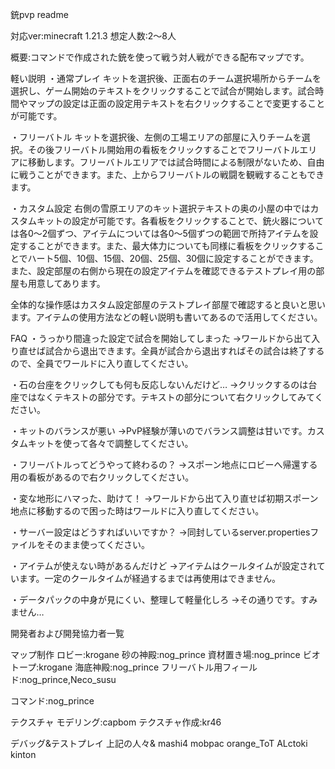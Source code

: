 銃pvp readme




対応ver:minecraft 1.21.3
想定人数:2〜8人

概要:コマンドで作成された銃を使って戦う対人戦ができる配布マップです。

軽い説明
・通常プレイ
キットを選択後、正面右のチーム選択場所からチームを選択し、ゲーム開始のテキストをクリックすることで試合が開始します。試合時間やマップの設定は正面の設定用テキストを右クリックすることで変更することが可能です。

・フリーバトル
キットを選択後、左側の工場エリアの部屋に入りチームを選択。その後フリーバトル開始用の看板をクリックすることでフリーバトルエリアに移動します。フリーバトルエリアでは試合時間による制限がないため、自由に戦うことができます。また、上からフリーバトルの戦闘を観戦することもできます。


・カスタム設定
右側の雪原エリアのキット選択テキストの奥の小屋の中ではカスタムキットの設定が可能です。各看板をクリックすることで、銃火器については各0〜2個ずつ、アイテムについては各0〜5個ずつの範囲で所持アイテムを設定することができます。また、最大体力についても同様に看板をクリックすることでハート5個、10個、15個、20個、25個、30個に設定することができます。また、設定部屋の右側から現在の設定アイテムを確認できるテストプレイ用の部屋も用意してあります。


全体的な操作感はカスタム設定部屋のテストプレイ部屋で確認すると良いと思います。アイテムの使用方法などの軽い説明も書いてあるので活用してください。


FAQ
・うっかり間違った設定で試合を開始してしまった
→ワールドから出て入り直せば試合から退出できます。全員が試合から退出すればその試合は終了するので、全員でワールドに入り直してください。

・石の台座をクリックしても何も反応しないんだけど…
→クリックするのは台座ではなくテキストの部分です。テキストの部分について右クリックしてみてください。

・キットのバランスが悪い
→PvP経験が薄いのでバランス調整は甘いです。カスタムキットを使って各々で調整してください。

・フリーバトルってどうやって終わるの？
→スポーン地点にロビーへ帰還する用の看板があるので右クリックしてください。

・変な地形にハマった、助けて！
→ワールドから出て入り直せば初期スポーン地点に移動するので困った時はワールドに入り直してください。

・サーバー設定はどうすればいいですか？
→同封しているserver.propertiesファイルをそのまま使ってください。

・アイテムが使えない時があるんだけど
→アイテムはクールタイムが設定されています。一定のクールタイムが経過するまでは再使用はできません。

・データパックの中身が見にくい、整理して軽量化しろ
→その通りです。すみません…




開発者および開発協力者一覧

マップ制作 
ロビー:krogane 
砂の神殿:nog_prince 
資材置き場:nog_prince 
ビオトープ:krogane 
海底神殿:nog_prince 
フリーバトル用フィールド:nog_prince,Neco_susu 

コマンド:nog_prince 

テクスチャ 
モデリング:capbom 
テクスチャ作成:kr46 

デバッグ&テストプレイ 
上記の人々& 
mashi4 
mobpac 
orange_ToT 
ALctoki 
kinton 
